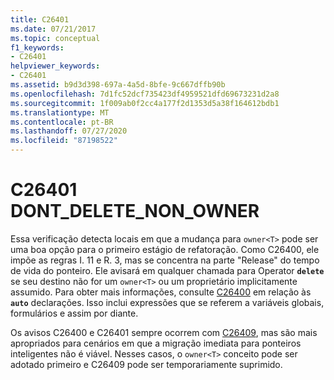 ```yaml
---
title: C26401
ms.date: 07/21/2017
ms.topic: conceptual
f1_keywords:
- C26401
helpviewer_keywords:
- C26401
ms.assetid: b9d3d398-697a-4a5d-8bfe-9c667dffb90b
ms.openlocfilehash: 7d1fc52dcf735423df4959521dfd69673231d2a8
ms.sourcegitcommit: 1f009ab0f2cc4a177f2d1353d5a38f164612bdb1
ms.translationtype: MT
ms.contentlocale: pt-BR
ms.lasthandoff: 07/27/2020
ms.locfileid: "87198522"
---
```

# <a name="c26401-dont_delete_non_owner"></a>C26401 DONT_DELETE_NON_OWNER

Essa verificação detecta locais em que a mudança para `owner<T>` pode ser uma boa opção para o primeiro estágio de refatoração. Como C26400, ele impõe as regras I. 11 e R. 3, mas se concentra na parte "Release" do tempo de vida do ponteiro. Ele avisará em qualquer chamada para Operator **`delete`** se seu destino não for um `owner<T>` ou um proprietário implicitamente assumido. Para obter mais informações, consulte [C26400](c26400.md) em relação às **`auto`** declarações. Isso inclui expressões que se referem a variáveis globais, formulários e assim por diante.

Os avisos C26400 e C26401 sempre ocorrem com [C26409](c26409.md), mas são mais apropriados para cenários em que a migração imediata para ponteiros inteligentes não é viável. Nesses casos, o `owner<T>` conceito pode ser adotado primeiro e C26409 pode ser temporariamente suprimido.
